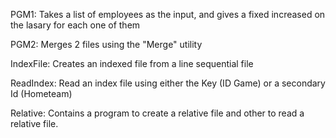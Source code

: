 PGM1: Takes a list of employees as the input, and gives a fixed increased on the lasary for each one of them

PGM2: Merges 2 files using the "Merge" utility

IndexFile: Creates an indexed file from a line sequential file

ReadIndex: Read an index file using either the Key (ID Game) or a secondary Id (Hometeam)

Relative: Contains a program to create a relative file and other to read a relative file.
